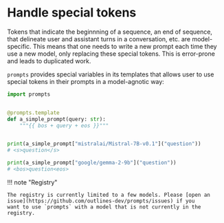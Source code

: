 # Handle special tokens

Tokens that indicate the beginnning of a sequence, an end of sequence, that
delineate user and assistant turns in a conversation, etc. are model-specific.
This means that one needs to write a new prompt each time they use a new model,
only replacing these special tokens. This is error-prone and leads to duplicated
work.

`prompts` provides special variables in its templates that allows user to use special tokens in their prompts in a model-agnotic way:

```python
import prompts


@prompts.template
def a_simple_prompt(query: str):
    """{{ bos + query + eos }}"""


print(a_simple_prompt["mistralai/Mistral-7B-v0.1"]("question"))
# <s>question</s>

print(a_simple_prompt["google/gemma-2-9b"]("question"))
# <bos>question<eos>
```


!!! note "Registry"

    The registry is currently limited to a few models. Please [open an issue](https://github.com/outlines-dev/prompts/issues) if you
    want to use `prompts` with a model that is not currently in the registry.
